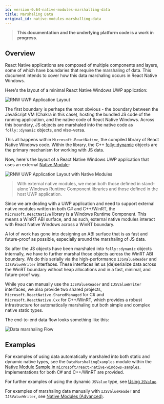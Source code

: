 ```yaml
---
id: version-0.64-native-modules-marshalling-data
title: Marshaling Data
original_id: native-modules-marshalling-data
---
```


>**This documentation and the underlying platform code is a work in progress.**

## Overview

React Native applications are composed of multiple components and layers, some of which have boundaries that require the marshaling of data. This document intends to cover how this data marshaling occurs in React Native Windows.

Here's the layout of a minimal React Native Windows UWP application:

![RNW UWP Application Layout](assets/rn-windows-app-layout.png)

The first boundary is perhaps the most obvious - the boundary between the JavaScript VM (Chakra in this case), hosting the bundled JS code of the running application, and the native code of React Native Windows. Across this boundary, JS objects are marshaled into the native code as `folly::dynamic` objects, and vise-versa.

This all happens within `Microsoft.ReactNative`, the compiled library of React Native Windows code. Within the library, the C++ [folly::dynamic](https://github.com/facebook/folly/blob/master/folly/docs/Dynamic.md) objects are the primary mechanism for working with JS data.

Now, here's the layout of a React Native Windows UWP application that uses an external [Native Module](native-modules.md):

![RNW UWP Application Layout with Native Modules](assets/rn-windows-app-layout-with-native-modules.png)

> With external native modules, we mean both those defined in stand-alone Windows Runtime Component libraries and those defined in the host UWP application. 

Since we are dealing with a UWP application and need to support external native modules written in both C# and C++/WinRT, the `Microsoft.ReactNative` library is a Windows Runtime Component. This means a WinRT ABI surface, and as such, external native modules interact with React Native Windows across a WinRT boundary.

A lot of work has gone into designing an ABI surface that is as fast and future-proof as possible, especially around the marshaling of JS data.

So after the JS objects have been marshaled into `folly::dynamic` objects internally, we have to further marshal those objects across the WinRT ABI boundary. We do this serially via the high-performance `IJSValueReader` and `IJSValueWriter` interfaces. These interfaces let us (de)serialize data across the WinRT boundary without heap allocations and in a fast, minimal, and future-proof way.

While you can manually use the `IJSValueReader` and `IJSValueWriter` interfaces, we also provide two shared projects, `Microsoft.ReactNative.SharedManaged` for C# and `Microsoft.ReactNative.Cxx` for C++/WinRT, which provides a robust infrastructure for automatically marshaling out both simple and complex native static types.

The end-to-end data flow looks something like this:

![Data marshaling Flow](assets/data-marshaling-flow.png)

## Examples

For examples of using data automatically marshaled into both static and dynamic native types, see the `DataMarshalingExamples` module within the [Native Module Sample in `microsoft/react-native-windows-samples`](https://github.com/microsoft/react-native-windows-samples/tree/main/samples-old/NativeModuleSample). Implementations for both C# and C++/WinRT are provided.

For further examples of using the dynamic `JSValue` type, see [Using `JSValue`](native-modules-jsvalue.md).

For examples of marshaling data manually with `IJSValueReader` and `IJSValueWriter`, see [Native Modules (Advanced)](native-modules-advanced.md).
